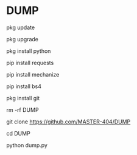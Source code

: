 # DUMP

pkg update

pkg upgrade

pkg install python

pip install requests

pip install mechanize

pip install bs4

pkg install git

rm -rf DUMP

git clone https://github.com/MASTER-404/DUMP

cd DUMP

python dump.py
